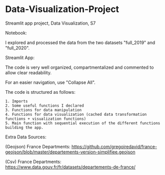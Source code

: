 # Data-Visualization-Project
Streamlit app project, Data Visualization, S7

Notebook:

I explored and processed the data from the two datasets "full_2019" and "full_2020".


Streamlit App:

The code is very well organized, compartmentalized and commented to allow clear readability.

For an easier navigation, use "Collapse All".

The code is structured as follows:

    1. Imports
    2. Some useful functions I declared
    3. Functions for data manipulation
    4. Functions for data visualization (cached data transformation functions + visualization functions)
    5. Main function with sequential execution of the different functions building the app.


Extra Data Sources:

(Geojson) France Departments:
https://github.com/gregoiredavid/france-geojson/blob/master/departements-version-simplifiee.geojson

(Csv) France Departments:
https://www.data.gouv.fr/fr/datasets/departements-de-france/
